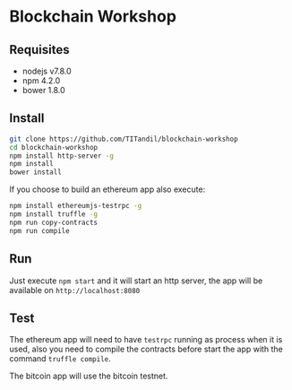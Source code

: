 # Blockchain Workshop

## Requisites

* nodejs v7.8.0
* npm 4.2.0
* bower 1.8.0

## Install

```sh
git clone https://github.com/TITandil/blockchain-workshop
cd blockchain-workshop
npm install http-server -g
npm install
bower install
```

If you choose to build an ethereum app also execute:

```sh
npm install ethereumjs-testrpc -g
npm install truffle -g
npm run copy-contracts
npm run compile
```

## Run

Just execute `npm start` and it will start an http server, the app will be available on `http://localhost:8080`

## Test

The ethereum app will need to have `testrpc` running as process when it is used, also you need to compile the contracts before start the app with the command `truffle compile`.

The bitcoin app will use the bitcoin testnet.
